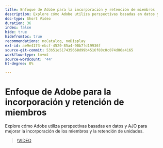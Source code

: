 ```yaml
---
title: Enfoque de Adobe para la incorporación y retención de miembros
description: Explore cómo Adobe utiliza perspectivas basadas en datos y AJO para mejorar la incorporación de los miembros y la retención de unidades.
doc-type: Short Video
duration: 36
index: false
hide: true
hidefromtoc: true
recommendations: noCatalog, noDisplay
exl-id: ae9e4173-ebcf-4520-85a4-90b7fd19936f
source-git-commit: 53b51e517435668d99b4516f80c0c074d06a4165
workflow-type: tm+mt
source-wordcount: '44'
ht-degree: 0%

---
```


# Enfoque de Adobe para la incorporación y retención de miembros

Explore cómo Adobe utiliza perspectivas basadas en datos y AJO para mejorar la incorporación de los miembros y la retención de unidades.

<!-- 62_S655_3442541_35_adobes-approach-to-member-onboarding-and-retention -->
>[!VIDEO](https://video.tv.adobe.com/v/3458282/?learn=on&enablevpops=true)
